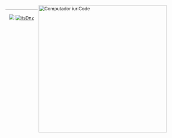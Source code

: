 
<img src="https://raw.githubusercontent.com/MicaelliMedeiros/micaellimedeiros/master/image/computer-illustration.png" min-width="400px" max-width="400px" width="400px" align="right" alt="Computador iuriCode">



---
<p align = "center">
  <a href="https://github.com/itsDnz"><img src="https://github-readme-stats.vercel.app/api/top-langs/?username=itsDnz&layout=compact&theme=dark"/></a> 
  <a href="https://github.com/itsDnz"><img src="https://github-readme-stats.vercel.app/api?username=itsDnz&show_icons=true&theme=dark&include_all_commits=true&count_private=true" alt="itsDnz"/></a>
</p> 


